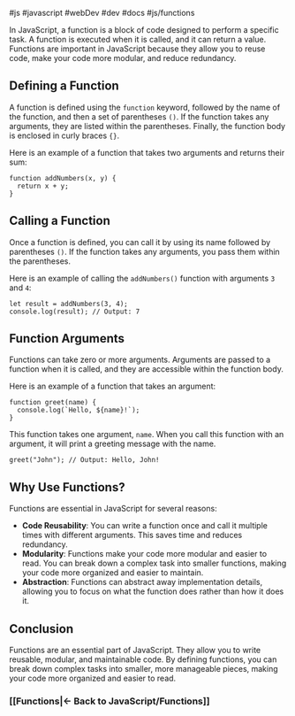 #js #javascript #webDev #dev #docs #js/functions

In JavaScript, a function is a block of code designed to perform a specific task. A function is executed when it is called, and it can return a value. Functions are important in JavaScript because they allow you to reuse code, make your code more modular, and reduce redundancy.

## Defining a Function

A function is defined using the `function` keyword, followed by the name of the function, and then a set of parentheses `()`. If the function takes any arguments, they are listed within the parentheses. Finally, the function body is enclosed in curly braces `{}`.

Here is an example of a function that takes two arguments and returns their sum:

```
function addNumbers(x, y) {
  return x + y;
}

```

## Calling a Function

Once a function is defined, you can call it by using its name followed by parentheses `()`. If the function takes any arguments, you pass them within the parentheses.

Here is an example of calling the `addNumbers()` function with arguments `3` and `4`:

```
let result = addNumbers(3, 4);
console.log(result); // Output: 7

```

## Function Arguments

Functions can take zero or more arguments. Arguments are passed to a function when it is called, and they are accessible within the function body.

Here is an example of a function that takes an argument:

```
function greet(name) {
  console.log(`Hello, ${name}!`);
}

```

This function takes one argument, `name`. When you call this function with an argument, it will print a greeting message with the name.

```
greet("John"); // Output: Hello, John!

```

## Why Use Functions?

Functions are essential in JavaScript for several reasons:

- **Code Reusability**: You can write a function once and call it multiple times with different arguments. This saves time and reduces redundancy.
- **Modularity**: Functions make your code more modular and easier to read. You can break down a complex task into smaller functions, making your code more organized and easier to maintain.
- **Abstraction**: Functions can abstract away implementation details, allowing you to focus on what the function does rather than how it does it.

## Conclusion

Functions are an essential part of JavaScript. They allow you to write reusable, modular, and maintainable code. By defining functions, you can break down complex tasks into smaller, more manageable pieces, making your code more organized and easier to read.



### [[Functions|<- Back to JavaScript/Functions]]